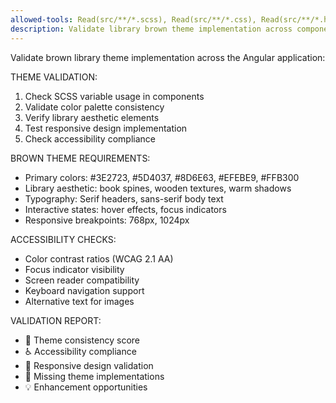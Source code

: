```yaml
---
allowed-tools: Read(src/**/*.scss), Read(src/**/*.css), Read(src/**/*.html)
description: Validate library brown theme implementation across components
---
```

Validate brown library theme implementation across the Angular application:

THEME VALIDATION:
1. Check SCSS variable usage in components
2. Validate color palette consistency
3. Verify library aesthetic elements
4. Test responsive design implementation
5. Check accessibility compliance

BROWN THEME REQUIREMENTS:
- Primary colors: #3E2723, #5D4037, #8D6E63, #EFEBE9, #FFB300
- Library aesthetic: book spines, wooden textures, warm shadows
- Typography: Serif headers, sans-serif body text
- Interactive states: hover effects, focus indicators
- Responsive breakpoints: 768px, 1024px

ACCESSIBILITY CHECKS:
- Color contrast ratios (WCAG 2.1 AA)
- Focus indicator visibility
- Screen reader compatibility
- Keyboard navigation support
- Alternative text for images

VALIDATION REPORT:
- 🎨 Theme consistency score
- ♿ Accessibility compliance
- 📱 Responsive design validation
- 🎯 Missing theme implementations
- 💡 Enhancement opportunities